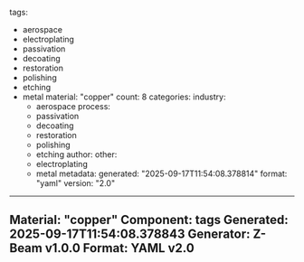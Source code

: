 tags:
  - aerospace
  - electroplating
  - passivation
  - decoating
  - restoration
  - polishing
  - etching
  - metal
material: "copper"
count: 8
categories:
  industry:
    - aerospace
  process:
    - passivation
    - decoating
    - restoration
    - polishing
    - etching
  author:
  other:
    - electroplating
    - metal
metadata:
  generated: "2025-09-17T11:54:08.378814"
  format: "yaml"
  version: "2.0"

---
Material: "copper"
Component: tags
Generated: 2025-09-17T11:54:08.378843
Generator: Z-Beam v1.0.0
Format: YAML v2.0
---